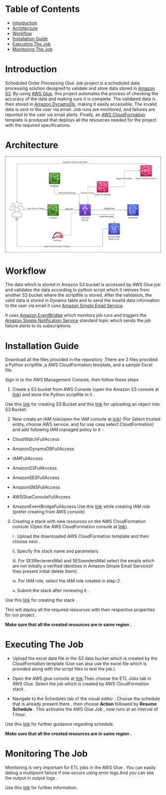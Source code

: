 Table of Contents
=================

   * [Introduction](#introduction)
   * [Architecture](#Architecture)
   * [Workflow](#Workflow)
   * [Installation Guide](#Installation_Guide)
   * [Executing The Job](#Executing_the_Job)
   * [Monitoring The Job](#Monitoring_the_Job)
<a name="introduction"></a>
# Introduction
Scheduled Order Processing Glue Job project is a scheduled data processing solution designed to validate and store data stored in [Amazon S3](https://aws.amazon.com/s3/). By using [AWS Glue](https://aws.amazon.com/glue/), this project automates the process of checking the accuracy of the data and making sure it is complete. The validated data is then stored in [Amazon DynamoDb](https://aws.amazon.com/pm/dynamodb/?trk=1e5631f8-a3e1-45eb-8587-22803d0da70e&sc_channel=ps&ef_id=CjwKCAjw2K6lBhBXEiwA5RjtCTasM40BbrnZWBwFbm5bvdQguyPwuHx23xzlchSYo6j34mmcn0X2oxoCxiAQAvD_BwE:G:s&s_kwcid=AL!4422!3!536393613268!e!!g!!amazon%20dynamodb!11539699824!109299643181), making it easily accessible. The invalid data is sent to the user via email. Job runs are monitored, and failures are reported to the user via email alerts. Finally, an [AWS CloudFormation](https://aws.amazon.com/cloudformation/) template is produced that deploys all the resources needed for the project with the required specifications.



<a name="Architecture"></a>
# Architecture
![GlueJobArchitecture!](https://github.com/Pruthviraj374/Scheduled-Order-Processing-Glue-Job/blob/573638009f1656f7e539a596f377bd17a842eb47/Pictures/GlueJob%20architecture.png)
<a name="Workflow"></a>
# Workflow
The data which is stored in Amazon S3 bucket is accessed by AWS Glue job and validates the data according to python script which it retrives from another S3 bucket where the scriptfile is stored. After the validation, the valid data is stored in Dynamo table and to send the invalid data information to the user via email it uses [Amazon Simple Email Service](https://aws.amazon.com/ses/). 

  It uses [Amazon EventBridge](https://aws.amazon.com/eventbridge/) which monitors job runs and triggers the [Amazon Simple Notification Service](https://aws.amazon.com/sns/) standard topic which sends the job failure alerts to its subscriptions.

<a name="Installation_Guide"></a>
# Installation Guide
Download all the files provided in the repository .There are 3 files provided: a Python scriptfile ,a AWS CloudFormation template, and a sample Excel file. 

Sign in to the AWS Management Console, then follow these steps 

 1. Create a S3 bucket from AWS Console (open the Amazon S3 console at [link](https://console.aws.amazon.com/s3/)) and store the Python scriptfile in it .
 
 Use this [link](https://docs.aws.amazon.com/AmazonS3/latest/userguide/creating-bucket.html) for creating S3 Bucket and this [link](https://docs.aws.amazon.com/AmazonS3/latest/userguide/uploading-an-object-bucket.html) for uploading an object into S3 Bucket.

 2. Now create an IAM role(open the IAM console at [link](https://console.aws.amazon.com/iam/)) (For Select trusted entity, choose AWS service. and for use case select CloudFormation) and add following IAM managed policy to it -

- CloudWatchFullAccess

- AmazonDynamoDBFullAccess

- IAMFullAccess

- AmazonS3FullAccess

- AmazonSESFullAccess

- AmazonSNSFullAccess

- AWSGlueConsoleFullAccess

- AmazonEventBridgeFullAccess
Use this [link](https://docs.aws.amazon.com/IAM/latest/UserGuide/id_roles_create_for-service.html) while creating IAM role (prefer creating from AWS console)

 3. Creating a stack with new resources on the AWS CloudFormation console (Open the AWS CloudFormation console at [link](https://console.aws.amazon.com/cloudformation)).

    i . Upload the downloaded AWS CloudFormation template and then choose next .
 
    ii. Specify the stack name and parameters 
 
    iii. For SESRecieversMail and SESsendersMail select the emails which are not initially a verified identities in Amazon Simple Email Service(if they present initial delete them).
 
    iv. For IAM role, select the IAM role created in step-2 .

    v. Submit the stack after reviewing it .

Use this [link](https://docs.aws.amazon.com/AWSCloudFormation/latest/UserGuide/cfn-console-create-stack.html) for creating the stack .

This will deploy all the required resources with their respective properties for our project .

**Make sure that all the created resources are in same region .**

<a name="Executing_the_Job"><a/>
# Executing The Job
- Upload the excel data file in the S3 data bucket which is created by the CloudFormation template (Use can also use the excel file which is provided along with the script files to test the job.).

- Open the AWS glue console at [link](https://console.aws.amazon.com/glue/).Then choose the ETL Jobs tab in AWS Glue. Select the job which is created by AWS CloudFormation stack .

- Navigate to the Schedules tab of the visual editor . Choose the schedule that is already present there , then choose **Action** followed by  **Resume Schedule** . This activates the AWS Glue Job , now runs at an interval of 1 hour. 

Use this [link](https://docs.aws.amazon.com/glue/latest/ug/managing-jobs-chapter.html#manage-schedules) for further guidance regarding schedule.

**Make sure that all the created resources are in same region .**

<a name="Monitoring_the_Job"><a/>
# Monitoring The Job
Monitoring is very important for ETL jobs in the AWS Glue . You can easily debug a multipoint failure if one occurs using error logs.And you can see the output in output logs .

Use this [link](https://docs.aws.amazon.com/glue/latest/ug/monitoring-chapter.html) for further information.

